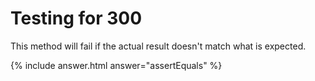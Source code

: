 # Testing for 300

This method will fail if the actual result doesn't match what is expected.

{% include answer.html answer="assertEquals" %}
